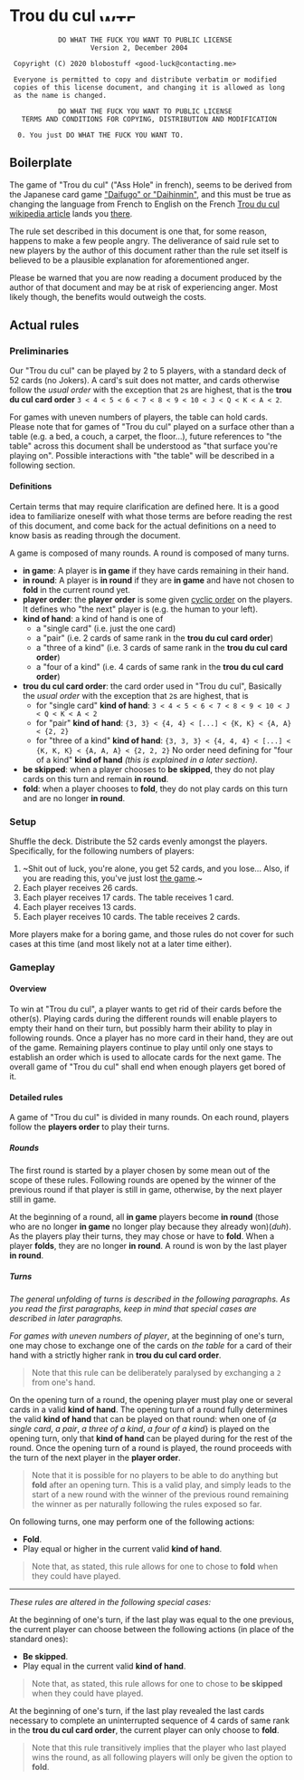 # Trou du cul <a href="http://www.wtfpl.net/"><img src="http://www.wtfpl.net/wp-content/uploads/2012/12/wtfpl-badge-4.png" width="80" height="15" alt="WTFPL" /></a>

```
            DO WHAT THE FUCK YOU WANT TO PUBLIC LICENSE
                    Version 2, December 2004

 Copyright (C) 2020 blobostuff <good-luck@contacting.me>

 Everyone is permitted to copy and distribute verbatim or modified
 copies of this license document, and changing it is allowed as long
 as the name is changed.

            DO WHAT THE FUCK YOU WANT TO PUBLIC LICENSE
   TERMS AND CONDITIONS FOR COPYING, DISTRIBUTION AND MODIFICATION

  0. You just DO WHAT THE FUCK YOU WANT TO.
```

## Boilerplate

The game of "Trou du cul" ("Ass Hole" in french), seems to be derived from the
Japanese card game
["Daifugo" or "Daihinmin"](https://en.wikipedia.org/wiki/Daifug%C5%8D), and this
must be true as changing the language from French to English on the French
[Trou du cul wikipedia article](https://fr.wikipedia.org/wiki/Trou_du_cul_(jeu))
lands you [there](https://en.wikipedia.org/wiki/Daifug%C5%8D).

The rule set described in this document is one that, for some reason, happens to
make a few people angry. The deliverance of said rule set to new players by the
author of this document rather than the rule set itself is believed to be a
plausible explanation for aforementioned anger.

Please be warned that you are now reading a document produced by the author of
that document and may be at risk of experiencing anger. Most likely
though, the benefits would outweigh the costs.

## Actual rules

### Preliminaries

Our "Trou du cul" can be played by 2 to 5 players, with a standard deck of 52
cards (no Jokers). A card's suit does not matter, and cards otherwise follow
the *usual order* with the exception that `2`s are highest, that is the
**trou du cul card order**
`3 < 4 < 5 < 6 < 7 < 8 < 9 < 10 < J < Q < K < A < 2`.

For games with uneven numbers of players, the table can hold cards. Please note
that for games of "Trou du cul" played on a surface other than a table (e.g. a
bed, a couch, a carpet, the floor...), future references to "the table" across
this document shall be understood as "that surface you're playing on". Possible
interactions with "the table" will be described in a following section.

#### Definitions

Certain terms that may require clarification are defined here. It is a good
idea to familiarize oneself with what those terms are before reading the rest
of this document, and come back for the actual definitions on a need to know
basis as reading through the document.

A game is composed of many rounds.
A round is composed of many turns.

- **in game**: A player is **in game** if they have cards remaining in their
    hand.
- **in round**: A player is **in round** if they are **in game** and have not
    chosen to **fold** in the current round yet.
- **player order**: the **player order** is some given
    [cyclic order](https://en.wikipedia.org/wiki/Cyclic_order) on the players.
    It defines who "the next" player is (e.g. the human to your left).
- **kind of hand**: a kind of hand is one of
  * a "single card" (i.e. just the one card)
  * a "pair" (i.e. 2 cards of same rank in the **trou du cul card order**)
  * a "three of a kind" (i.e. 3 cards of same rank in the
      **trou du cul card order**)
  * a "four of a kind" (i.e. 4 cards of same rank in the
      **trou du cul card order**)
- **trou du cul card order**: the card order used in "Trou du cul", Basically
    the *usual order* with the exception that `2`s are highest, that is
  * for "single card" **kind of hand**:
    `3 < 4 < 5 < 6 < 7 < 8 < 9 < 10 < J < Q < K < A < 2`
  * for "pair" **kind of hand**:
    `{3, 3} < {4, 4} < [...] < {K, K} < {A, A} < {2, 2}`
  * for "three of a kind" **kind of hand**:
    `{3, 3, 3} < {4, 4, 4} < [...] < {K, K, K} < {A, A, A} < {2, 2, 2}`
  No order need defining for "four of a kind" **kind of hand** *(this is explained in a later section)*.
- **be skipped**: when a player chooses to **be skipped**, they do not
    play cards on this turn and remain **in round**.
- **fold**: when a player chooses to **fold**, they do not play cards on this
    turn and are no longer **in round**.

### Setup

Shuffle the deck. Distribute the 52 cards evenly amongst the players. Specifically, for the following numbers of players:

1. ~Shit out of luck, you're alone, you get 52 cards, and you lose... Also, if you are reading this, you've just lost [the game](https://en.wikipedia.org/wiki/The_Game_(mind_game)).~
2. Each player receives 26 cards.
3. Each player receives 17 cards. The table receives 1 card.
4. Each player receives 13 cards.
5. Each player receives 10 cards. The table receives 2 cards.

More players make for a boring game, and those rules do not cover for such
cases at this time (and most likely not at a later time either).

### Gameplay

#### Overview

To win at "Trou du cul", a player wants to get rid of their cards before the
other(s). Playing cards during the different rounds will enable players to
empty their hand on their turn, but possibly harm their ability to play in
following rounds. Once a player has no more card in their hand, they are out of
the game.  Remaining players continue to play until only one stays to establish
an order which is used to allocate cards for the next game. The overall game of
"Trou du cul" shall end when enough players get bored of it.

#### Detailed rules

A game of "Trou du cul" is divided in many rounds. On each round, players
follow the **players order** to play their turns.

##### Rounds

The first round is started by a player chosen by some mean out of the scope of
these rules. Following rounds are opened by the winner of the previous round if
that player is still in game, otherwise, by the next player still in game.

At the beginning of a round, all **in game** players become **in round** (those
who are no longer **in game** no longer play because they already won)(*duh*). As
the players play their turns, they may chose or have to **fold**. When a player
**folds**, they are no longer **in round**. A round is won by the last player
**in round**.

##### Turns

*The general unfolding of turns is described in the following paragraphs. As you
read the first paragraphs, keep in mind that special cases are described in later
paragraphs.*

*For games with uneven numbers of player*, at the beginning of one's turn, one
may chose to exchange one of the cards on *the table* for a card of their hand
with a strictly higher rank in **trou du cul card order**.
> Note that this rule can be deliberately paralysed by exchanging a `2` from
> one's hand.

On the opening turn of a round, the opening player must play one or several
cards in a valid **kind of hand**.
The opening turn of a round fully determines the valid **kind of hand** that
can be played on that round: when one of {*a single card*, *a pair*, *a three
of a kind*, *a four of a kind*} is played on the opening turn, only that **kind
of hand** can be played during for the rest of the round.
Once the opening turn of a round is played, the round proceeds with the turn of
the next player in the **player order**.
> Note that it is possible for no players to be able to do anything but
> **fold** after an opening turn. This is a valid play, and simply leads to the
> start of a new round with the winner of the previous round remaining the
> winner as per naturally following the rules exposed so far.

On following turns, one may perform one of the following actions:
- **Fold**.
- Play equal or higher in the current valid **kind of hand**.
> Note that, as stated, this rule allows for one to chose to **fold** when they
> could have played.

---

*These rules are altered in the following special cases:*

At the beginning of one's turn, if the last play was equal to the one previous,
the current player can choose between the following actions (in place of the
standard ones):
- **Be skipped**.
- Play equal in the current valid **kind of hand**.
> Note that, as stated, this rule allows for one to chose to **be skipped**
> when they could have played.

At the beginning of one's turn, if the last play revealed the last cards
necessary to complete an uninterrupted sequence of 4 cards of same rank in the
**trou du cul card order**, the current player can only choose to **fold**.
> Note that this rule transitively implies that the player who last played wins
> the round, as all following players will only be given the option to
> **fold**.
